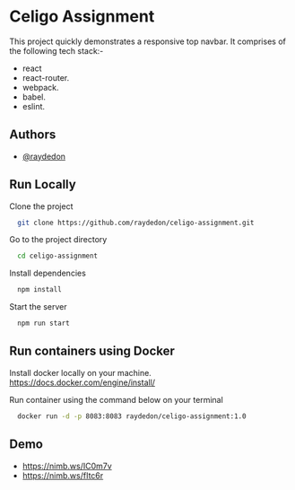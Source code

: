 
# Celigo Assignment

This project quickly demonstrates a responsive top navbar. It comprises of the following tech stack:-
- react
- react-router.
- webpack.
- babel.
- eslint.


## Authors

- [@raydedon](https://github.com/raydedon)

  
## Run Locally

Clone the project

```bash
  git clone https://github.com/raydedon/celigo-assignment.git
```

Go to the project directory

```bash
  cd celigo-assignment
```

Install dependencies

```bash
  npm install
```

Start the server

```bash
  npm run start
```

  
## Run containers using Docker

Install docker locally on your machine. https://docs.docker.com/engine/install/


Run container using the command below on your terminal

```bash
  docker run -d -p 8083:8083 raydedon/celigo-assignment:1.0
```


  
## Demo

- https://nimb.ws/IC0m7v
- https://nimb.ws/fItc6r
    
